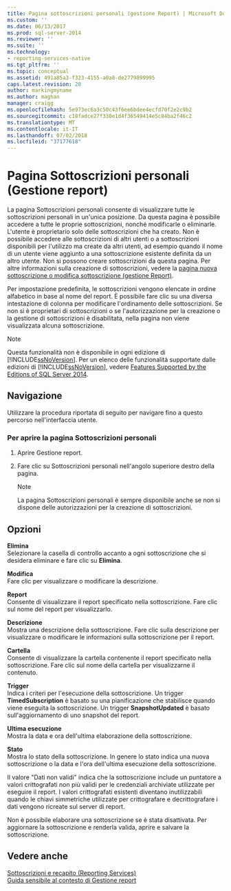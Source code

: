 ```yaml
---
title: Pagina sottoscrizioni personali (gestione Report) | Microsoft Docs
ms.custom: ''
ms.date: 06/13/2017
ms.prod: sql-server-2014
ms.reviewer: ''
ms.suite: ''
ms.technology:
- reporting-services-native
ms.tgt_pltfrm: ''
ms.topic: conceptual
ms.assetid: 491a85a3-f323-4155-a0a8-de2779899995
caps.latest.revision: 28
author: markingmyname
ms.author: maghan
manager: craigg
ms.openlocfilehash: 5e973ec6a3c50c43f6ee6bdee4ecfd70f2e2c9b2
ms.sourcegitcommit: c18fadce27f330e1d4f36549414e5c84ba2f46c2
ms.translationtype: MT
ms.contentlocale: it-IT
ms.lasthandoff: 07/02/2018
ms.locfileid: "37177618"
---
```

# <a name="my-subscriptions-page-report-manager"></a>Pagina Sottoscrizioni personali (Gestione report)
  La pagina Sottoscrizioni personali consente di visualizzare tutte le sottoscrizioni personali in un'unica posizione. Da questa pagina è possibile accedere a tutte le proprie sottoscrizioni, nonché modificarle o eliminarle. L'utente è proprietario solo delle sottoscrizioni che ha creato. Non è possibile accedere alle sottoscrizioni di altri utenti o a sottoscrizioni disponibili per l'utilizzo ma create da altri utenti, ad esempio quando il nome di un utente viene aggiunto a una sottoscrizione esistente definita da un altro utente. Non si possono creare sottoscrizioni da questa pagina. Per altre informazioni sulla creazione di sottoscrizioni, vedere la [pagina nuova sottoscrizione o modifica sottoscrizione &#40;gestione Report&#41;](../../2014/reporting-services/new-subscription-or-edit-subscription-page-report-manager.md).  
  
 Per impostazione predefinita, le sottoscrizioni vengono elencate in ordine alfabetico in base al nome del report. È possibile fare clic su una diversa intestazione di colonna per modificare l'ordinamento delle sottoscrizioni. Se non si è proprietari di sottoscrizioni o se l'autorizzazione per la creazione o la gestione di sottoscrizioni è disabilitata, nella pagina non viene visualizzata alcuna sottoscrizione.  
  
> [!NOTE]  
>  Questa funzionalità non è disponibile in ogni edizione di [!INCLUDE[ssNoVersion](../includes/ssnoversion-md.md)]. Per un elenco delle funzionalità supportate dalle edizioni di [!INCLUDE[ssNoVersion](../includes/ssnoversion-md.md)], vedere [Features Supported by the Editions of SQL Server 2014](../../2014/getting-started/features-supported-by-the-editions-of-sql-server-2014.md).  
  
## <a name="navigation"></a>Navigazione  
 Utilizzare la procedura riportata di seguito per navigare fino a questo percorso nell'interfaccia utente.  
  
### <a name="to-open-the-my-subscriptions-page"></a>Per aprire la pagina Sottoscrizioni personali  
  
1.  Aprire Gestione report.  
  
2.  Fare clic su Sottoscrizioni personali nell'angolo superiore destro della pagina.  
  
    > [!NOTE]  
    >  La pagina Sottoscrizioni personali è sempre disponibile anche se non si dispone delle autorizzazioni per la creazione di sottoscrizioni.  
  
## <a name="options"></a>Opzioni  
 **Elimina**  
 Selezionare la casella di controllo accanto a ogni sottoscrizione che si desidera eliminare e fare clic su **Elimina**.  
  
 **Modifica**  
 Fare clic per visualizzare o modificare la descrizione.  
  
 **Report**  
 Consente di visualizzare il report specificato nella sottoscrizione. Fare clic sul nome del report per visualizzarlo.  
  
 **Descrizione**  
 Mostra una descrizione della sottoscrizione. Fare clic sulla descrizione per visualizzare o modificare le informazioni sulla sottoscrizione per il report.  
  
 **Cartella**  
 Consente di visualizzare la cartella contenente il report specificato nella sottoscrizione. Fare clic sul nome della cartella per visualizzarne il contenuto.  
  
 **Trigger**  
 Indica i criteri per l'esecuzione della sottoscrizione. Un trigger **TimedSubscription** è basato su una pianificazione che stabilisce quando viene eseguita la sottoscrizione. Un trigger **SnapshotUpdated** è basato sull'aggiornamento di uno snapshot del report.  
  
 **Ultima esecuzione**  
 Mostra la data e ora dell'ultima elaborazione della sottoscrizione.  
  
 **Stato**  
 Mostra lo stato della sottoscrizione. In genere lo stato indica una nuova sottoscrizione o la data e l'ora dell'ultima esecuzione della sottoscrizione.  
  
 Il valore "Dati non validi" indica che la sottoscrizione include un puntatore a valori crittografati non più validi per le credenziali archiviate utilizzate per eseguire il report. I valori crittografati esistenti diventano inutilizzabili quando le chiavi simmetriche utilizzate per crittografare e decrittografare i dati vengono ricreate sul server di report.  
  
 Non è possibile elaborare una sottoscrizione se è stata disattivata. Per aggiornare la sottoscrizione e renderla valida, aprire e salvare la sottoscrizione.  
  
## <a name="see-also"></a>Vedere anche  
 [Sottoscrizioni e recapito &#40;Reporting Services&#41;](subscriptions/subscriptions-and-delivery-reporting-services.md)   
 [Guida sensibile al contesto di Gestione report](../../2014/reporting-services/report-manager-f1-help.md)  
  
  

